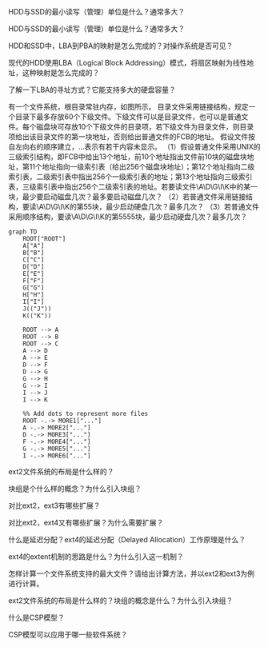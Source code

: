 HDD与SSD的最小读写（管理）单位是什么？通常多大？

HDD与SSD的最小读写（管理）单位是什么？通常多大？

HDD和SSD中，LBA到PBA的映射是怎么完成的？对操作系统是否可见？

现代的HDD使用LBA（Logical Block Addressing）模式，将扇区映射为线性地址，这种映射是怎么完成的？

了解一下LBA的寻址方式？它能支持多大的硬盘容量？

有一个文件系统，根目录常驻内存，如图所示。
       目录文件采用链接结构，规定一个目录下最多存放60个下级文件。下级文件可以是目录文件，也可以是普通文件。每个磁盘块可存放10个下级文件的目录项，若下级文件为目录文件，则目录项给出该目录文件的第一块地址，否则给出普通文件的FCB的地址。
       假设文件按自左向右的顺序建立，…表示有若干内容未显示。
  （1）假设普通文件采用UNIX的三级索引结构，即FCB中给出13个地址，前10个地址指出文件前10块的磁盘块地址，第11个地址指向一级索引表（给出256个磁盘块地址）；第12个地址指向二级索引表，二级索引表中指出256个一级索引表的地址；第13个地址指向三级索引表，三级索引表中指出256个二级索引表的地址。若要读文件\A\D\G\I\K中的某一块，最少要启动磁盘几次？最多要启动磁盘几次？
（2）若普通文件采用链接结构，要读\A\D\G\I\K的第55块，最少启动硬盘几次？最多几次？
（3）若普通文件采用顺序结构，要读\A\D\G\I\K的第5555块，最少启动硬盘几次？最多几次？

```mermaid
graph TD
    ROOT["ROOT"]
    A["A"]
    B["B"]
    C["C"]
    D["D"]
    E["E"]
    F["F"]
    G["G"]
    H["H"]
    I["I"]
    J(("J"))
    K(("K"))
    
    ROOT --> A
    ROOT --> B
    ROOT --> C
    A --> D
    A --> E
    D --> F
    D --> G
    G --> H
    G --> I
    I --> J
    I --> K
    
    %% Add dots to represent more files
    ROOT -.-> MORE1["..."]
    A -.-> MORE2["..."]
    D -.-> MORE3["..."]
    F -.-> MORE4["..."]
    G -.-> MORE5["..."]
    I -.-> MORE6["..."]
```

ext2文件系统的布局是什么样的？

块组是个什么样的概念？为什么引入块组？

对比ext2，ext3有哪些扩展？

对比ext2，ext4又有哪些扩展？为什么需要扩展？

什么是延迟分配？ext4的延迟分配（Delayed Allocation）工作原理是什么？

ext4的extent机制的思路是什么？为什么引入这一机制？

怎样计算一个文件系统支持的最大文件？请给出计算方法，并以ext2和ext3为例进行计算。

ext2文件系统的布局是什么样的？块组的概念是什么？为什么引入块组？

什么是CSP模型？

CSP模型可以应用于哪一些软件系统？
